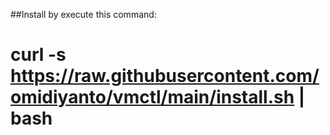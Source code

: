 ##Install by execute this command:
# curl -s https://raw.githubusercontent.com/omidiyanto/vmctl/main/install.sh | bash
